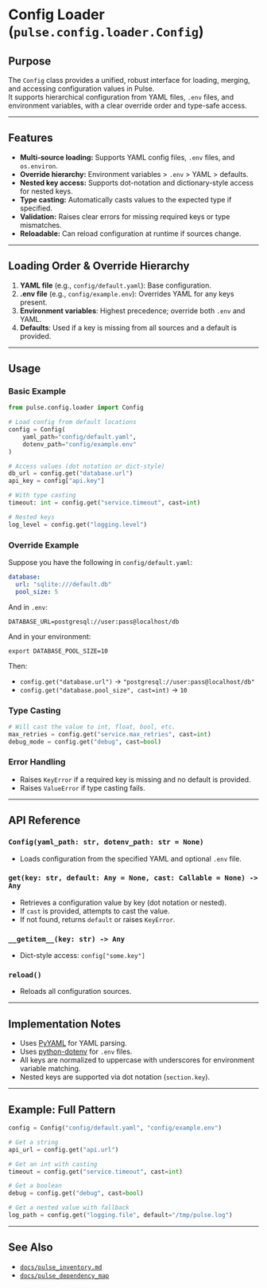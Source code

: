 # Config Loader (`pulse.config.loader.Config`)

## Purpose

The `Config` class provides a unified, robust interface for loading, merging, and accessing configuration values in Pulse.  
It supports hierarchical configuration from YAML files, `.env` files, and environment variables, with a clear override order and type-safe access.

---

## Features

- **Multi-source loading:** Supports YAML config files, `.env` files, and `os.environ`.
- **Override hierarchy:** Environment variables > `.env` > YAML > defaults.
- **Nested key access:** Supports dot-notation and dictionary-style access for nested keys.
- **Type casting:** Automatically casts values to the expected type if specified.
- **Validation:** Raises clear errors for missing required keys or type mismatches.
- **Reloadable:** Can reload configuration at runtime if sources change.

---

## Loading Order & Override Hierarchy

1. **YAML file** (e.g., `config/default.yaml`): Base configuration.
2. **.env file** (e.g., `config/example.env`): Overrides YAML for any keys present.
3. **Environment variables**: Highest precedence; override both `.env` and YAML.
4. **Defaults**: Used if a key is missing from all sources and a default is provided.

---

## Usage

### Basic Example

```python
from pulse.config.loader import Config

# Load config from default locations
config = Config(
    yaml_path="config/default.yaml",
    dotenv_path="config/example.env"
)

# Access values (dot notation or dict-style)
db_url = config.get("database.url")
api_key = config["api.key"]

# With type casting
timeout: int = config.get("service.timeout", cast=int)

# Nested keys
log_level = config.get("logging.level")
```

### Override Example

Suppose you have the following in `config/default.yaml`:
```yaml
database:
  url: "sqlite:///default.db"
  pool_size: 5
```
And in `.env`:
```
DATABASE_URL=postgresql://user:pass@localhost/db
```
And in your environment:
```
export DATABASE_POOL_SIZE=10
```
Then:
- `config.get("database.url")` → `"postgresql://user:pass@localhost/db"`
- `config.get("database.pool_size", cast=int)` → `10`

### Type Casting

```python
# Will cast the value to int, float, bool, etc.
max_retries = config.get("service.max_retries", cast=int)
debug_mode = config.get("debug", cast=bool)
```

### Error Handling

- Raises `KeyError` if a required key is missing and no default is provided.
- Raises `ValueError` if type casting fails.

---

## API Reference

### `Config(yaml_path: str, dotenv_path: str = None)`

- Loads configuration from the specified YAML and optional `.env` file.

### `get(key: str, default: Any = None, cast: Callable = None) -> Any`

- Retrieves a configuration value by key (dot notation or nested).
- If `cast` is provided, attempts to cast the value.
- If not found, returns `default` or raises `KeyError`.

### `__getitem__(key: str) -> Any`

- Dict-style access: `config["some.key"]`

### `reload()`

- Reloads all configuration sources.

---

## Implementation Notes

- Uses [PyYAML](https://pyyaml.org/) for YAML parsing.
- Uses [python-dotenv](https://saurabh-kumar.com/python-dotenv/) for `.env` files.
- All keys are normalized to uppercase with underscores for environment variable matching.
- Nested keys are supported via dot notation (`section.key`).

---

## Example: Full Pattern

```python
config = Config("config/default.yaml", "config/example.env")

# Get a string
api_url = config.get("api.url")

# Get an int with casting
timeout = config.get("service.timeout", cast=int)

# Get a boolean
debug = config.get("debug", cast=bool)

# Get a nested value with fallback
log_path = config.get("logging.file", default="/tmp/pulse.log")
```

---

## See Also

- [`docs/pulse_inventory.md`](docs/pulse_inventory.md)
- [`docs/pulse_dependency_map`](docs/pulse_dependency_map)